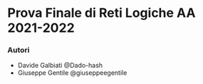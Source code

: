 # Prova Finale di Reti Logiche AA 2021-2022

### Autori
- Davide Galbiati @Dado-hash
- Giuseppe Gentile @giuseppeegentile

